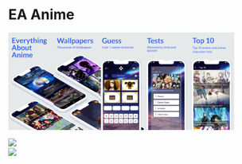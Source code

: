 # EA Anime

<div style="display:flex;flex-direction:row; ">
  <img src="screenshots/1.png" alt="1" width="18%"/>
  <img src="screenshots/2.png" alt="2" width="18%"/>
  <img src="screenshots/3.png" alt="3" width="18%"/>
  <img src="screenshots/4.png" alt="4" width="18%"/>
  <img src="screenshots/5.png" alt="5" width="18%"/>
</div>
<br>
<a href="https://play.google.com/store/apps/details?id=com.bakapps.herseyanime">
  <img src="https://img.shields.io/badge/Google_Play-414141?style=for-the-badge&logo=google-play&logoColor=white" width="150px" />
 </a>
 <br>
 <a href="https://apps.apple.com/tr/app/her-%C5%9Fey-anime/id6443685155">
  <img src="https://img.shields.io/badge/App_Store-0D96F6?style=for-the-badge&logo=app-store&logoColor=white" width="150px" />
 </a>




